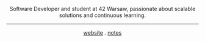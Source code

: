 <div align="center">
  
Software Developer and student at 42 Warsaw, passionate about scalable solutions and continuous learning.

</div>

<hr/>

<div align="center">
  
[website](https://www.devnyxie.com)  .  [notes](https://notes.devnyxie.com)

</div>
<!--DISABLED_START_SECTION:waka-->
<!--DISABLED_END_SECTION:waka-->

